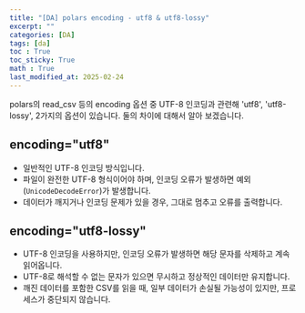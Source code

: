 ```yaml
---
title: "[DA] polars encoding - utf8 & utf8-lossy"
excerpt: ""
categories: [DA]
tags: [da]
toc : True
toc_sticky: True
math : True
last_modified_at: 2025-02-24
---
```


polars의 read_csv 등의 encoding 옵션 중 UTF-8 인코딩과 관련해 'utf8', 'utf8-lossy', 2가지의 옵션이 있습니다. 둘의 차이에 대해서 알아 보겠습니다. 


## encoding="utf8"
- 일반적인 UTF-8 인코딩 방식입니다.
- 파일이 완전한 UTF-8 형식이어야 하며, 인코딩 오류가 발생하면 예외(`UnicodeDecodeError`)가 발생합니다.
- 데이터가 깨지거나 인코딩 문제가 있을 경우, 그대로 멈추고 오류를 출력합니다.

## encoding="utf8-lossy"
- UTF-8 인코딩을 사용하지만, 인코딩 오류가 발생하면 해당 문자를 삭제하고 계속 읽어옵니다.
- UTF-8로 해석할 수 없는 문자가 있으면 무시하고 정상적인 데이터만 유지합니다.
- 깨진 데이터를 포함한 CSV를 읽을 때, 일부 데이터가 손실될 가능성이 있지만, 프로세스가 중단되지 않습니다.